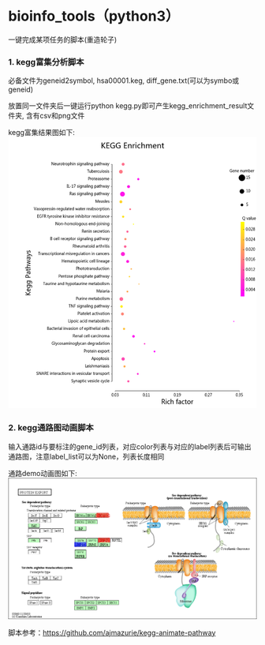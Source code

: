 # bioinfo_tools（python3）
一键完成某项任务的脚本(重造轮子)

### 1. kegg富集分析脚本

必备文件为geneid2symbol, hsa00001.keg, diff_gene.txt(可以为symbo或geneid)

放置同一文件夹后一键运行python kegg.py即可产生kegg_enrichment_result文件夹, 含有csv和png文件

kegg富集结果图如下:![富集结果](https://raw.githubusercontent.com/x2yline/bioinfo_tools/master/kegg/kegg_enrichment_result/enrichment.png)

### 2. kegg通路图动画脚本

输入通路id与要标注的gene_id列表，对应color列表与对应的label列表后可输出通路图，注意label_list可以为None，列表长度相同

通路demo动画图如下:![通路图](https://raw.githubusercontent.com/x2yline/bioinfo_tools/master/kegg_animation/hsa03060.gif)

脚本参考：https://github.com/ajmazurie/kegg-animate-pathway
